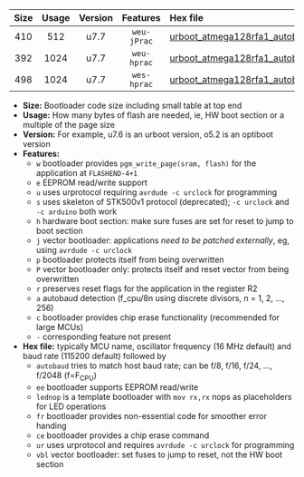 |Size|Usage|Version|Features|Hex file|
|:-:|:-:|:-:|:-:|:--|
|410|512|u7.7|`weu-jPrac`|[urboot_atmega128rfa1_autobaud_ee_lednop_fr_ce_ur_vbl.hex](https://raw.githubusercontent.com/stefanrueger/urboot.hex/main/mcus/atmega128rfa1/autobaud/urboot_atmega128rfa1_autobaud_ee_lednop_fr_ce_ur_vbl.hex)|
|392|1024|u7.7|`weu-hprac`|[urboot_atmega128rfa1_autobaud_ee_lednop_fr_ce_ur.hex](https://raw.githubusercontent.com/stefanrueger/urboot.hex/main/mcus/atmega128rfa1/autobaud/urboot_atmega128rfa1_autobaud_ee_lednop_fr_ce_ur.hex)|
|498|1024|u7.7|`wes-hprac`|[urboot_atmega128rfa1_autobaud_ee_lednop_fr_ce.hex](https://raw.githubusercontent.com/stefanrueger/urboot.hex/main/mcus/atmega128rfa1/autobaud/urboot_atmega128rfa1_autobaud_ee_lednop_fr_ce.hex)|

- **Size:** Bootloader code size including small table at top end
- **Usage:** How many bytes of flash are needed, ie, HW boot section or a multiple of the page size
- **Version:** For example, u7.6 is an urboot version, o5.2 is an optiboot version
- **Features:**
  + `w` bootloader provides `pgm_write_page(sram, flash)` for the application at `FLASHEND-4+1`
  + `e` EEPROM read/write support
  + `u` uses urprotocol requiring `avrdude -c urclock` for programming
  + `s` uses skeleton of STK500v1 protocol (deprecated); `-c urclock` and `-c arduino` both work
  + `h` hardware boot section: make sure fuses are set for reset to jump to boot section
  + `j` vector bootloader: applications *need to be patched externally*, eg, using `avrdude -c urclock`
  + `p` bootloader protects itself from being overwritten
  + `P` vector bootloader only: protects itself and reset vector from being overwritten
  + `r` preserves reset flags for the application in the register R2
  + `a` autobaud detection (f_cpu/8n using discrete divisors, n = 1, 2, ..., 256)
  + `c` bootloader provides chip erase functionality (recommended for large MCUs)
  + `-` corresponding feature not present
- **Hex file:** typically MCU name, oscillator frequency (16 MHz default) and baud rate (115200 default) followed by
  + `autobaud` tries to match host baud rate; can be f/8, f/16, f/24, ..., f/2048 (f=F<sub>CPU</sub>)
  + `ee` bootloader supports EEPROM read/write
  + `lednop` is a template bootloader with `mov rx,rx` nops as placeholders for LED operations
  + `fr` bootloader provides non-essential code for smoother error handing
  + `ce` bootloader provides a chip erase command
  + `ur` uses urprotocol and requires `avrdude -c urclock` for programming
  + `vbl` vector bootloader: set fuses to jump to reset, not the HW boot section
